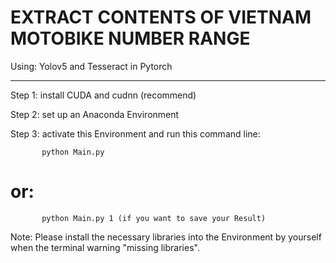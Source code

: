 # EXTRACT CONTENTS OF VIETNAM MOTOBIKE NUMBER RANGE

Using: Yolov5 and Tesseract in Pytorch

---------------------------------------------------------------------------------------------

Step 1: install CUDA and cudnn (recommend)

Step 2: set up an Anaconda Environment

Step 3: activate this Environment and run this command line:

           python Main.py 

# or:       
    
           python Main.py 1 (if you want to save your Result)

Note: Please install the necessary libraries into the Environment by yourself when the terminal warning "missing libraries".
